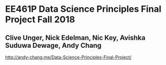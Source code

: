 # EE461P Data Science Principles Final Project Fall 2018

## Clive Unger, Nick Edelman, Nic Key, Avishka Suduwa Dewage, Andy Chang

http://andy-chang.me/Data-Science-Principles-Final-Project/
